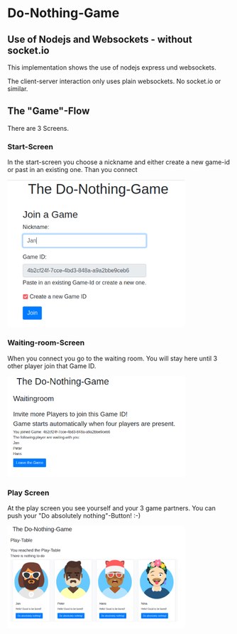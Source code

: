 # Do-Nothing-Game

## Use of Nodejs and Websockets - without socket.io

This implementation shows the use of nodejs express und websockets.

The client-server interaction only uses plain websockets. No socket.io or similar.

## The "Game"-Flow

There are 3 Screens.

### Start-Screen
In the start-screen you choose a nickname and either create a new game-id or past in an existing one.
Than you connect

<img src="https://github.com/JanMeckelholt/do-nothing-game/blob/master/git-pictures/start-screen.png" width="400px">

### Waiting-room-Screen
When you connect you go to the waiting room. You will stay here until 3 other player join that Game ID.

<img src="https://github.com/JanMeckelholt/do-nothing-game/blob/master/git-pictures/wait-screen.png" width="400px">

### Play Screen
At the play screen you see yourself and your 3 game partners.
You can push your "Do absolutely nothing"-Button! :-)

<img src="https://github.com/JanMeckelholt/do-nothing-game/blob/master/git-pictures/play-screen.png" width="400px">
